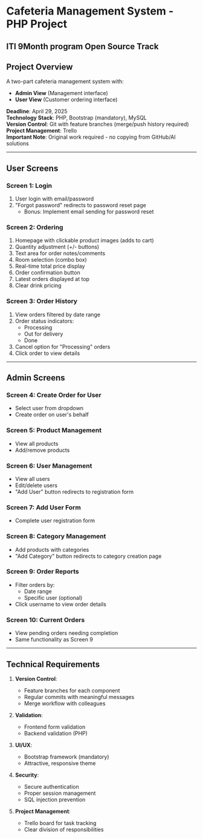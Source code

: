 # Cafeteria Management System - PHP Project
## ITI 9Month program Open Source Track
## Project Overview
A two-part cafeteria management system with:
- **Admin View** (Management interface)
- **User View** (Customer ordering interface)

**Deadline**: April 29, 2025  
**Technology Stack**: PHP, Bootstrap (mandatory), MySQL  
**Version Control**: Git with feature branches (merge/push history required)  
**Project Management**: Trello  
**Important Note**: Original work required - no copying from GitHub/AI solutions

---

## User Screens

### Screen 1: Login
1. User login with email/password
2. "Forgot password" redirects to password reset page
   - Bonus: Implement email sending for password reset

### Screen 2: Ordering
1. Homepage with clickable product images (adds to cart)
2. Quantity adjustment (+/- buttons)
3. Text area for order notes/comments
4. Room selection (combo box)
5. Real-time total price display
6. Order confirmation button
7. Latest orders displayed at top
8. Clear drink pricing

### Screen 3: Order History
1. View orders filtered by date range
2. Order status indicators:
   - Processing
   - Out for delivery
   - Done
3. Cancel option for "Processing" orders
4. Click order to view details

---

## Admin Screens

### Screen 4: Create Order for User
- Select user from dropdown
- Create order on user's behalf

### Screen 5: Product Management
- View all products
- Add/remove products

### Screen 6: User Management
- View all users
- Edit/delete users
- "Add User" button redirects to registration form

### Screen 7: Add User Form
- Complete user registration form

### Screen 8: Category Management
- Add products with categories
- "Add Category" button redirects to category creation page

### Screen 9: Order Reports
- Filter orders by:
  - Date range
  - Specific user (optional)
- Click username to view order details

### Screen 10: Current Orders
- View pending orders needing completion
- Same functionality as Screen 9

---

## Technical Requirements

1. **Version Control**:
   - Feature branches for each component
   - Regular commits with meaningful messages
   - Merge workflow with colleagues

2. **Validation**:
   - Frontend form validation
   - Backend validation (PHP)

3. **UI/UX**:
   - Bootstrap framework (mandatory)
   - Attractive, responsive theme

4. **Security**:
   - Secure authentication
   - Proper session management
   - SQL injection prevention

5. **Project Management**:
   - Trello board for task tracking
   - Clear division of responsibilities


